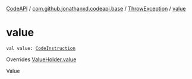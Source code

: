 [CodeAPI](../../index.md) / [com.github.jonathanxd.codeapi.base](../index.md) / [ThrowException](index.md) / [value](.)

# value

`val value: `[`CodeInstruction`](../../com.github.jonathanxd.codeapi/-code-instruction.md)

Overrides [ValueHolder.value](../-value-holder/value.md)

Value

